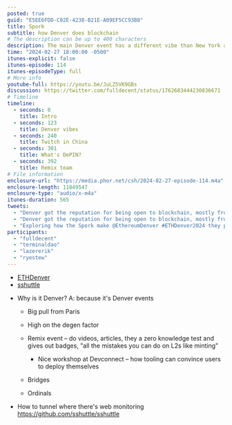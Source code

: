 ```yaml
---
posted: true
guid: "E5EE6FDD-C02E-4238-B21E-A09EF5CC93B8"
title: Spork
subtitle: how Denver does blockchain
# The description can be up to 400 characters
description: The main Denver event has a different vibe than New York and BananaconfConf, and this is the pull that makes Denver special in the blockchain world.
time: "2024-02-27 18:00:00 -0500"
itunes-explicit: false
itunes-episode: 114
itunes-episodeType: full
# More info
youtube-full: https://youtu.be/JuLZ5VK9GBs
discussion: https://twitter.com/fulldecent/status/1762683444230836671
# Timeline
timeline:
  - seconds: 0
    title: Intro
  - seconds: 123
    title: Denver vibes
  - seconds: 240
    title: Twitch in China
  - seconds: 301
    title: What's DePIN?
  - seconds: 392
    title: Remix team
# File information
enclosure-url: "https://media.phor.net/csh/2024-02-27-episode-114.m4a"
enclosure-length: 11849547
enclosure-type: "audio/x-m4a"
itunes-duration: 565
tweets:
  - "Denver got the reputation for being open to blockchain, mostly from the ETHDenver event. [video link]"
  - "Denver got the reputation for being open to blockchain, mostly from the ETHDenver event. https://youtu.be/JuLZ5VK9GBs"
  - "Exploring how the Spork make @EthereumDenver #ETHDenver2024 they place to be. Thank you for sharing field reporting @lazererik @ryestew and thoughts from @terminaldao."
participants:
  - "fulldecent"
  - "terminaldao"
  - "lazererik"
  - "ryestew"
---
```


- [ETHDenver](https://www.ethdenver.com/)
- [sshuttle](https://github.com/sshuttle/sshuttle)

<!--end of quick notes-->

- Why is it Denver? A: because it's Denver events

  - Big pull from Paris
  - High on the degen factor

  - Remix event – do videos, articles, they a zero knowledge test and gives out badges, "all the mistakes you can do on L2s like minting"
    - Nice workshop at Devconnect – how tooling can convince users to deploy themselves
  - Bridges
  - Ordinals

- How to tunnel where there's web monitoring https://github.com/sshuttle/sshuttle 